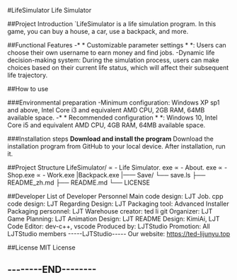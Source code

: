 #LifeSimulator Life Simulator

##Project Introduction
`LifeSimulator is a life simulation program. In this game, you can buy a house, a car, use a backpack, and more.

##Functional Features
-* * Customizable parameter settings * *: Users can choose their own username to earn money and find jobs.
-Dynamic life decision-making system: During the simulation process, users can make choices based on their current life status, which will affect their subsequent life trajectory.

##How to use

###Environmental preparation
-Minimum configuration: Windows XP sp1 and above, Intel Core i3 and equivalent AMD CPU, 2GB RAM, 64MB available space.
-* * Recommended configuration * *: Windows 10, Intel Core i5 and equivalent AMD CPU, 4GB RAM, 64MB available space.

###Installation steps
**Download and install the program**
Download the installation program from GitHub to your local device.
After installation, run it.

##Project Structure
LifeSimulator/
∝ - Life Simulator. exe
∝ - About. exe
∝ - Shop.exe
∝ - Work.exe
|Backpack.exe
|—— Save/
└── save.ls
├── README_zh.md
├── README.md
└── LICENSE

##Developer
    List of Developer Personnel
        Main code design: LJT
      Job. cpp code design: LJT
        Regarding Design: LJT
  Packaging tool: Advanced Installer
      Packaging personnel: LJT
    Warehouse creator: ted li git
            Organizer: LJT
          Game Planning: LJT
        Animation Design: LJT
      README Design: KimiAi, LJT
      Code Editor: dev-c++, vscode
        Produced by: LJTStudio
      Promotion: All LJTStudio members
          -----LJTStudio-----
  Our website: https://ted-lijunyu.top

##License
MIT License

## --------END--------
